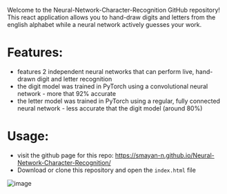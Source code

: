 Welcome to the Neural-Network-Character-Recognition GitHub repository! 
This react application allows you to hand-draw digits and letters from the english alphabet while a neural network actively guesses your work.

# Features: #
* features 2 independent neural networks that can perform live, hand-drawn digit and letter recognition
* the digit model was trained in PyTorch using a convolutional neural network - more that 92% accurate
* the letter model was trained in PyTorch using a regular, fully connected neural network - less accurate that the digit model (around 80%)


# Usage: #
* visit the github page for this repo: https://smayan-n.github.io/Neural-Network-Character-Recognition/
* Download or clone this repository and open the `index.html` file

![image](https://user-images.githubusercontent.com/86111841/227735974-25cc2624-7b8e-4c7d-9d7a-3521cfeea7dd.png)
